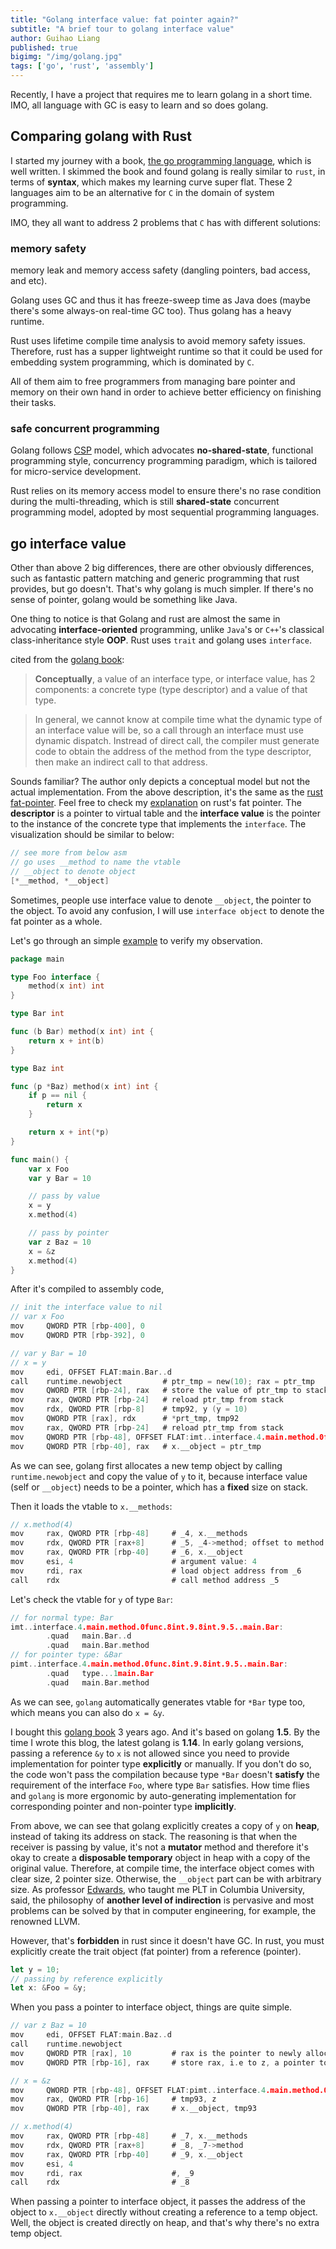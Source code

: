 ```yaml
---
title: "Golang interface value: fat pointer again?"
subtitle: "A brief tour to golang interface value"
author: Guihao Liang
published: true
bigimg: "/img/golang.jpg"
tags: ['go', 'rust', 'assembly']
---
```


Recently, I have a project that requires me to learn golang in a short time. IMO, all language with GC is easy to learn and so does golang.

## Comparing golang with Rust

I started my journey with a book, [the go programming language][book], which is well written. I skimmed the book and found golang is really similar to `rust`, in terms of __syntax__, which makes my learning curve super flat. These 2 languages aim to be an alternative for `C` in the domain of system programming.

IMO, they all want to address 2 problems that `C` has with different solutions:

### memory safety

memory leak and memory access safety (dangling pointers, bad access, and etc).

Golang uses GC and thus it has freeze-sweep time as Java does (maybe there's some always-on real-time GC too). Thus golang has a heavy runtime.

Rust uses lifetime compile time analysis to avoid memory safety issues. Therefore, rust has a supper lightweight runtime so that it could be used for embedding system programming, which is dominated by `C`.

All of them aim to free programmers from managing bare pointer and memory on their own hand in order to achieve better efficiency on finishing their tasks.

### safe concurrent programming

Golang follows [CSP](https://en.wikipedia.org/wiki/Communicating_sequential_processes) model, which advocates __no-shared-state__, functional programming style, concurrency programming paradigm, which is tailored for micro-service development.

Rust relies on its memory access model to ensure there's no rase condition during the multi-threading, which is still __shared-state__ concurrent programming model, adopted by most sequential programming languages.

## go interface value

Other than above 2 big differences, there are other obviously differences, such as fantastic pattern matching and generic programming that rust provides, but go doesn't. That's why golang is much simpler. If there's no sense of pointer, golang would be something like Java.

One thing to notice is that Golang and rust are almost the same in advocating __interface-oriented__ programming, unlike `Java`'s or `C++`'s classical class-inheritance style __OOP__. Rust uses `trait` and golang uses `interface`.

cited from the [golang book][book]:

> __Conceptually__, a value of an interface type, or interface value, has 2 components: a concrete type (type descriptor) and a value of that type.

> In general, we cannot know at compile time what the dynamic type of an interface value will be, so a call through an interface must use dynamic dispatch. Instread of direct call, the compiler must generate code to obtain the address of the method from the type descriptor, then make an indirect call to that address.

Sounds familiar? The author only depicts a conceptual model but not the actual implementation. From the above description, it's the same as the [rust fat-pointer][blog-fat-pointer]. Feel free to check my [explanation][blog-fat-pointer] on rust's fat pointer. The __descriptor__ is a pointer to virtual table and the __interface value__ is the pointer to the instance of the concrete type that implements the `interface`. The visualization should be similar to below:

```c
// see more from below asm
// go uses __method to name the vtable
// __object to denote object
[*__method, *__object]
```

Sometimes, people use interface value to denote `__object`, the pointer to the object. To avoid any confusion, I will use `interface object` to denote the fat pointer as a whole.

Let's go through an simple [example][code-example] to verify my observation.

```go
package main

type Foo interface {
    method(x int) int
}

type Bar int

func (b Bar) method(x int) int {
    return x + int(b)
}

type Baz int

func (p *Baz) method(x int) int {
    if p == nil {
        return x
    }

    return x + int(*p)
}

func main() {
    var x Foo
    var y Bar = 10

    // pass by value
    x = y
    x.method(4)

    // pass by pointer
    var z Baz = 10
    x = &z
    x.method(4)
}
```

After it's compiled to assembly code,

```c
// init the interface value to nil
// var x Foo
mov     QWORD PTR [rbp-400], 0
mov     QWORD PTR [rbp-392], 0

// var y Bar = 10
// x = y
mov     edi, OFFSET FLAT:main.Bar..d
call    runtime.newobject         # ptr_tmp = new(10); rax = ptr_tmp
mov     QWORD PTR [rbp-24], rax   # store the value of ptr_tmp to stack
mov     rax, QWORD PTR [rbp-24]   # reload ptr_tmp from stack
mov     rdx, QWORD PTR [rbp-8]    # tmp92, y (y = 10)
mov     QWORD PTR [rax], rdx      # *prt_tmp, tmp92
mov     rax, QWORD PTR [rbp-24]   # reload ptr_tmp from stack
mov     QWORD PTR [rbp-48], OFFSET FLAT:imt..interface.4.main.method.0func.8int.9.8int.9.5..main.Bar      # x.__methods, the vtable
mov     QWORD PTR [rbp-40], rax   # x.__object = ptr_tmp
```

As we can see, golang first allocates a new temp object by calling `runtime.newobject` and copy the value of `y` to it, because interface value (self or `__object`) needs to be a pointer, which has a __fixed__ size on stack.

Then it loads the vtable to `x.__methods`:

```c
// x.method(4)
mov     rax, QWORD PTR [rbp-48]     # _4, x.__methods
mov     rdx, QWORD PTR [rax+8]      # _5, _4->method; offset to method. see vtable below
mov     rax, QWORD PTR [rbp-40]     # _6, x.__object
mov     esi, 4                      # argument value: 4
mov     rdi, rax                    # load object address from _6
call    rdx                         # call method address _5
```

Let's check the vtable for `y` of type `Bar`:

```c
// for normal type: Bar
imt..interface.4.main.method.0func.8int.9.8int.9.5..main.Bar:
        .quad   main.Bar..d
        .quad   main.Bar.method
// for pointer type: &Bar
pimt..interface.4.main.method.0func.8int.9.8int.9.5..main.Bar:
        .quad   type...1main.Bar
        .quad   main.Bar.method
```

As we can see, `golang` automatically generates vtable for `*Bar` type too, which means you can also do `x = &y`.

I bought this [golang book][book] 3 years ago. And it's based on golang __1.5__. By the time I wrote this blog, the latest golang is __1.14__. In early golang versions, passing a reference `&y` to `x` is not allowed since you need to provide implementation for pointer type __explicitly__ or manually. If you don't do so, the code won't pass the compilation because type `*Bar` doesn't __satisfy__ the requirement of the interface `Foo`, where type `Bar` satisfies. How time flies and `golang` is more ergonomic by auto-generating implementation for corresponding pointer and non-pointer type __implicitly__.

From above, we can see that golang explicitly creates a copy of `y` on __heap__, instead of taking its address on stack. The reasoning is that when the receiver is passing by value, it's not a __mutator__ method and therefore it's okay to create a __disposable temporary__ object in heap with a copy of the original value. Therefore, at compile time, the interface object comes with clear size, 2 pointer size. Otherwise, the `__object` part can be with arbitrary size. As professor [Edwards][stephen-A], who taught me PLT in Columbia University, said, the philosophy of __another level of indirection__ is pervasive and most problems can be solved by that in computer engineering, for example, the renowned LLVM.

However, that's __forbidden__ in rust since it doesn't have GC. In rust, you must explicitly create the trait object (fat pointer) from a reference (pointer).

```rust
let y = 10;
// passing by reference explicitly
let x: &Foo = &y;
```

When you pass a pointer to interface object, things are quite simple.

```c
// var z Baz = 10
mov     edi, OFFSET FLAT:main.Baz..d
call    runtime.newobject
mov     QWORD PTR [rax], 10         # rax is the pointer to newly allocated memory
mov     QWORD PTR [rbp-16], rax     # store rax, i.e to z, a pointer to int(10)

// x = &z
mov     QWORD PTR [rbp-48], OFFSET FLAT:pimt..interface.4.main.method.0func.8int.9.8int.9.5..main.Baz     # x.__methods,
mov     rax, QWORD PTR [rbp-16]     # tmp93, z
mov     QWORD PTR [rbp-40], rax     # x.__object, tmp93

// x.method(4)
mov     rax, QWORD PTR [rbp-48]     # _7, x.__methods
mov     rdx, QWORD PTR [rax+8]      # _8, _7->method
mov     rax, QWORD PTR [rbp-40]     # _9, x.__object
mov     esi, 4
mov     rdi, rax                    #, _9
call    rdx                         # _8
```

When passing a pointer to interface object, it passes the address of the object to `x.__object` directly without creating a reference to a temp object. Well, the object is created directly on heap, and that's why there's no extra temp object.

[book]: https://www.gopl.io/
[code-example]: https://godbolt.org/z/LvDoh2
[stephen-A]: http://www.cs.columbia.edu/~sedwards/
[blog-fat-pointer]: /2020/06/06/fat-pointer
